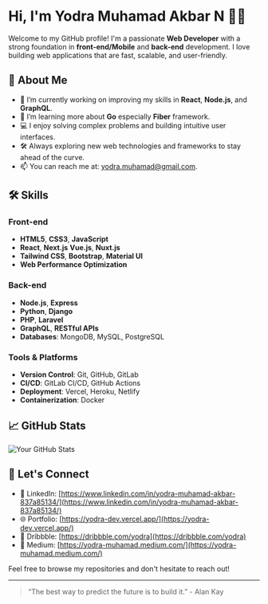 # Hi, I'm Yodra Muhamad Akbar N 👨‍💻

Welcome to my GitHub profile! I'm a passionate **Web Developer** with a strong foundation in **front-end/Mobile** and **back-end** development. I love building web applications that are fast, scalable, and user-friendly.

## 🚀 About Me
- 🔭 I’m currently working on improving my skills in **React**, **Node.js**, and **GraphQL**.
- 🌱 I’m learning more about **Go** especially **Fiber** framework.
- 💻 I enjoy solving complex problems and building intuitive user interfaces.
- 🛠️ Always exploring new web technologies and frameworks to stay ahead of the curve.
- 📫 You can reach me at: [yodra.muhamad@gmail.com](mailto:yodra.muhamad@gmail.com).

## 🛠️ Skills
### Front-end
- **HTML5**, **CSS3**, **JavaScript**
- **React**, **Next.js** **Vue.js**, **Nuxt.js**
- **Tailwind CSS**, **Bootstrap**, **Material UI**
- **Web Performance Optimization**

### Back-end
- **Node.js**, **Express**
- **Python**, **Django**
- **PHP**, **Laravel**
- **GraphQL**, **RESTful APIs**
- **Databases**: MongoDB, MySQL, PostgreSQL

### Tools & Platforms
- **Version Control**: Git, GitHub, GitLab
- **CI/CD**: GitLab CI/CD, GitHub Actions
- **Deployment**: Vercel, Heroku, Netlify
- **Containerization**: Docker

## 📈 GitHub Stats
![Your GitHub Stats](https://github-readme-stats.vercel.app/api?username=yodraMuhammad&show_icons=true&hide_title=true&count_private=true&hide=prs)

## 💬 Let's Connect
- 💼 LinkedIn: [https://www.linkedin.com/in/yodra-muhamad-akbar-837a85134/](https://www.linkedin.com/in/yodra-muhamad-akbar-837a85134/)
- 🌐 Portfolio: [https://yodra-dev.vercel.app/](https://yodra-dev.vercel.app/)
- 🚀 Dribbble: [https://dribbble.com/yodra](https://dribbble.com/yodra)
- 📖 Medium: [https://yodra-muhamad.medium.com/](https://yodra-muhamad.medium.com/)

Feel free to browse my repositories and don't hesitate to reach out!

---

> “The best way to predict the future is to build it.” - Alan Kay
